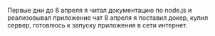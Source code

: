 Первые дни до 8 апреля я читал документацию по node.js и реализовывал приложение чат
8 апреля я поставил докер, купил сервер, готовлюсь к запуску приложения в сети интернет.